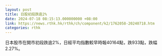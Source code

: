 ```yaml
---
layout: post
title: 日股初段跌逾2%
date: 2024-07-18 08:15:13.000000000 +08:00
link: https://news.rthk.hk/rthk/ch/component/k2/1762058-20240718.htm
categories: rthk
---
```


日本股市在開市初段跌逾2%，日經平均指數較早時報40164點，跌933點，跌幅2.27%。
